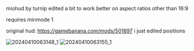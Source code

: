 miohud by turnip edited a bit to work better on aspect ratios other than 16:9 

requires minmode 1

original hud: https://gamebanana.com/mods/501897 i just edited positions

![20240410063148_1](https://github.com/TechnoSL/MIOHUD-4X3Patch/assets/41777800/64f410a6-c7fd-4bc2-9bc5-20362df5de48)
![20240410063155_1](https://github.com/TechnoSL/MIOHUD-4X3Patch/assets/41777800/93a18d4c-4627-42f8-8672-1aa8308f7c11)
